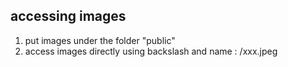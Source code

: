 ## accessing images
1. put images under the folder "public" 
2. access images directly using backslash and name : /xxx.jpeg